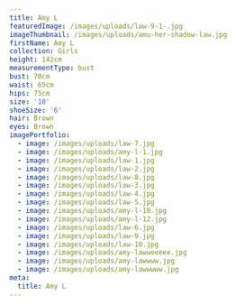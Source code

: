 ```yaml
---
title: Amy L
featuredImage: /images/uploads/law-9-1-.jpg
imageThumbnail: /images/uploads/amu-her-shadow-law.jpg
firstName: Amy L
collection: Girls
height: 142cm
measurementType: bust
bust: 70cm
waist: 65cm
hips: 75cm
size: '10'
shoeSize: '6'
hair: Brown
eyes: Brown
imagePortfolio:
  - image: /images/uploads/law-7.jpg
  - image: /images/uploads/amy-l-1.jpg
  - image: /images/uploads/law-1.jpg
  - image: /images/uploads/law-2.jpg
  - image: /images/uploads/law-8.jpg
  - image: /images/uploads/law-3.jpg
  - image: /images/uploads/law-4.jpg
  - image: /images/uploads/law-5.jpg
  - image: /images/uploads/amy-l-10.jpg
  - image: /images/uploads/amy-l-12.jpg
  - image: /images/uploads/law-6.jpg
  - image: /images/uploads/law-9.jpg
  - image: /images/uploads/law-10.jpg
  - image: /images/uploads/amy-lawweeeee.jpg
  - image: /images/uploads/amy-lawwww.jpg
  - image: /images/uploads/amy-lawwwww.jpg
meta:
  title: Amy L
---
```


